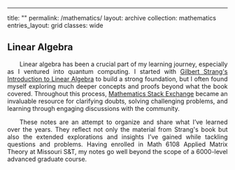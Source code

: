 ---
title: ""
permalink: /mathematics/
layout: archive
collection: mathematics
entries_layout: grid
classes: wide
<style>
.text-block {
    text-align: justify;
    text-indent: 2em;
    margin-right: auto; /* Adjust this value as needed */
    max-width: 8.27in;
}
</style>
## Linear Algebra
<a name="linear-algebra"></a>
<div class="text-block">
 <p>Linear algebra has been a crucial part of my learning journey, especially as I ventured into quantum computing. I  started with <a href="https://archive.org/details/gilbert-strang-introduction-to-linear-algebra-fifth-edition/page/504/mode/2up">Gilbert Strang's Introduction to Linear Algebra</a> to build a strong foundation, but I often found myself exploring much deeper concepts and proofs beyond what the book covered. Throughout this process, <a href="https://math.stackexchange.com/users/223599/sooraj-soman">Mathematics Stack Exchange</a> became an invaluable resource for clarifying doubts, solving challenging problems, and learning through engaging discussions with the community.<br></p>
  <p>These notes are an attempt to organize and share what I’ve learned over the years. They reflect not only the material from Strang's book but also the extended explorations and insights I’ve gained while tackling questions and problems. Having enrolled in Math 6108 Applied Matrix Theory at Missouri S&T, my notes go well beyond the scope of a 6000-level advanced graduate course.</p>
</div>
